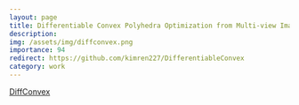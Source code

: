 ```yaml
---
layout: page
title: Differentiable Convex Polyhedra Optimization from Multi-view Images
description:  
img: /assets/img/diffconvex.png
importance: 94
redirect: https://github.com/kimren227/DifferentiableConvex
category: work
---
```

<a href="https://github.com/kimren227/DifferentiableConvex">DiffConvex</a>